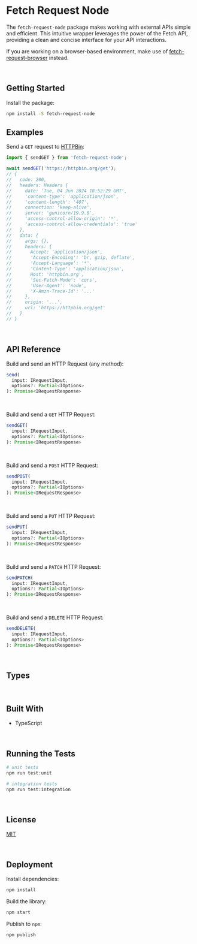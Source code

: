 # Fetch Request Node

The `fetch-request-node` package makes working with external APIs simple and efficient. This intuitive wrapper leverages the power of the Fetch API, providing a clean and concise interface for your API interactions.

If you are working on a browser-based environment, make use of [fetch-request-browser](https://github.com/jesusgraterol/fetch-request-browser) instead.



<br />

## Getting Started

Install the package:
```bash
npm install -S fetch-request-node
```

## Examples

Send a `GET` request to [HTTPBin](https://httpbin.org/):

```typescript
import { sendGET } from 'fetch-request-node';

await sendGET('https://httpbin.org/get');
// {
//   code: 200,
//   headers: Headers {
//     date: 'Tue, 04 Jun 2024 18:52:29 GMT',
//     'content-type': 'application/json',
//     'content-length': '407',
//     connection: 'keep-alive',
//     server: 'gunicorn/19.9.0',
//     'access-control-allow-origin': '*',
//     'access-control-allow-credentials': 'true'
//   },
//   data: {
//     args: {},
//     headers: {
//       Accept: 'application/json',
//       'Accept-Encoding': 'br, gzip, deflate',
//       'Accept-Language': '*',
//       'Content-Type': 'application/json',
//       Host: 'httpbin.org',
//       'Sec-Fetch-Mode': 'cors',
//       'User-Agent': 'node',
//       'X-Amzn-Trace-Id': '...'
//     },
//     origin: '...',
//     url: 'https://httpbin.org/get'
//   }
// }
```





<br/>

## API Reference

Build and send an HTTP Request (any method):

```typescript
send(
  input: IRequestInput, 
  options?: Partial<IOptions>
): Promise<IRequestResponse>
```

<br />

Build and send a `GET` HTTP Request:
```typescript
sendGET(
  input: IRequestInput,
  options?: Partial<IOptions>
): Promise<IRequestResponse>
```

<br />

Build and send a `POST` HTTP Request:
```typescript
sendPOST(
  input: IRequestInput,
  options?: Partial<IOptions>
): Promise<IRequestResponse>
```

<br />

Build and send a `PUT` HTTP Request:
```typescript
sendPUT(
  input: IRequestInput,
  options?: Partial<IOptions>
): Promise<IRequestResponse>
```

<br />

Build and send a `PATCH` HTTP Request:
```typescript
sendPATCH(
  input: IRequestInput,
  options?: Partial<IOptions>
): Promise<IRequestResponse>
```

<br />

Build and send a `DELETE` HTTP Request:
```typescript
sendDELETE(
  input: IRequestInput,
  options?: Partial<IOptions>
): Promise<IRequestResponse>
```



<br />

## Types





<br />

## Built With

- TypeScript




<br />

## Running the Tests

```bash
# unit tests
npm run test:unit

# integration tests
npm run test:integration
```





<br />

## License

[MIT](https://choosealicense.com/licenses/mit/)





<br />

## Deployment

Install dependencies:
```bash
npm install
```


Build the library:
```bash
npm start
```


Publish to `npm`:
```bash
npm publish
```